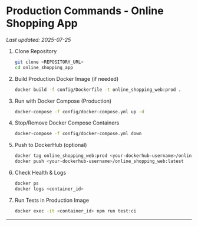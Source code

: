# Production Commands - Online Shopping App

_Last updated: 2025-07-25_

1. Clone Repository
    ```bash
    git clone <REPOSITORY_URL>
    cd online_shopping_app
    ```

2. Build Production Docker Image (if needed)
    ```bash
    docker build -f config/Dockerfile -t online_shopping_web:prod .
    ```

3. Run with Docker Compose (Production)
    ```bash
    docker-compose -f config/docker-compose.yml up -d
    ```

4. Stop/Remove Docker Compose Containers
    ```bash
    docker-compose -f config/docker-compose.yml down
    ```

5. Push to DockerHub (optional)
    ```bash
    docker tag online_shopping_web:prod <your-dockerhub-username>/online_shopping_web:latest
    docker push <your-dockerhub-username>/online_shopping_web:latest
    ```

6. Check Health & Logs
    ```bash
    docker ps
    docker logs <container_id>
    ```

7. Run Tests in Production Image
    ```bash
    docker exec -it <container_id> npm run test:ci
    ```

---